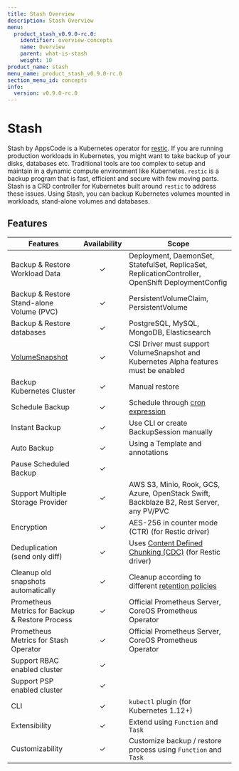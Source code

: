 ```yaml
---
title: Stash Overview
description: Stash Overview
menu:
  product_stash_v0.9.0-rc.0:
    identifier: overview-concepts
    name: Overview
    parent: what-is-stash
    weight: 10
product_name: stash
menu_name: product_stash_v0.9.0-rc.0
section_menu_id: concepts
info:
  version: v0.9.0-rc.0
---
```


# Stash

 Stash by AppsCode is a Kubernetes operator for [restic](https://restic.net). If you are running production workloads in Kubernetes, you might want to take backup of your disks, databases etc. Traditional tools are too complex to setup and maintain in a dynamic compute environment like Kubernetes. `restic` is a backup program that is fast, efficient and secure with few moving parts. Stash is a CRD controller for Kubernetes built around `restic` to address these issues. Using Stash, you can backup Kubernetes volumes mounted in workloads, stand-alone volumes and databases.

## Features

|                                    Features                                     | Availability |                                                                         Scope                                                                         |
| ------------------------------------------------------------------------------- | :----------: | ----------------------------------------------------------------------------------------------------------------------------------------------------- |
| Backup & Restore Workload Data                                                  |   &#10003;   | Deployment, DaemonSet, StatefulSet, ReplicaSet, ReplicationController, OpenShift DeploymentConfig                                                     |
| Backup & Restore Stand-alone Volume (PVC)                                       |   &#10003;   | PersistentVolumeClaim, PersistentVolume                                                                                                               |
| Backup & Restore databases                                                      |   &#10003;   | PostgreSQL, MySQL, MongoDB, Elasticsearch                                                                                                             |
| [VolumeSnapshot](https://kubernetes.io/docs/concepts/storage/volume-snapshots/) |   &#10003;   | CSI Driver must support VolumeSnapshot and Kubernetes Alpha features must be enabled                                                                  |
| Backup Kubernetes Cluster                                                       |   &#10003;   | Manual restore                                                                                                                                        |
| Schedule Backup                                                                 |   &#10003;   | Schedule through [cron expression](https://en.wikipedia.org/wiki/Cron)                                                                                |
| Instant Backup                                                                  |   &#10003;   | Use CLI or create BackupSession manually                                                                                                              |
| Auto Backup                                                                     |   &#10003;   | Using a Template and annotations                                                                                                                      |
| Pause Scheduled Backup                                                          |   &#10003;   |                                                                                                                                                       |
| Support Multiple Storage Provider                                               |   &#10003;   | AWS S3, Minio, Rook, GCS, Azure, OpenStack Swift,  Backblaze B2, Rest Server, any PV/PVC                                                              |
| Encryption                                                                      |   &#10003;   | AES-256 in counter mode (CTR) (for Restic driver)                                                                                                     |
| Deduplication (send only diff)                                                  |   &#10003;   | Uses [Content Defined Chunking (CDC)](https://restic.net/blog/2015-09-12/restic-foundation1-cdc) (for Restic driver)                                  |
| Cleanup old snapshots automatically                                             |   &#10003;   | Cleanup according to different [retention policies](https://restic.readthedocs.io/en/stable/060_forget.html#removing-snapshots-according-to-a-policy) |
| Prometheus Metrics for Backup & Restore Process                                 |   &#10003;   | Official Prometheus Server, CoreOS Prometheus Operator                                                                                                |
| Prometheus Metrics for Stash Operator                                           |   &#10003;   | Official Prometheus Server, CoreOS Prometheus Operator                                                                                                |
| Support RBAC enabled cluster                                                    |   &#10003;   |                                                                                                                                                       |
| Support PSP enabled cluster                                                     |   &#10003;   |                                                                                                                                                       |
| CLI                                                                             |   &#10003;   | `kubectl` plugin (for Kubernetes 1.12+)                                                                                                               |
| Extensibility                                                                   |   &#10003;   | Extend using `Function` and `Task`                                                                                                                    |
| Customizability                                                                 |   &#10003;   | Customize backup / restore process using `Function` and `Task`                                                                                        |
